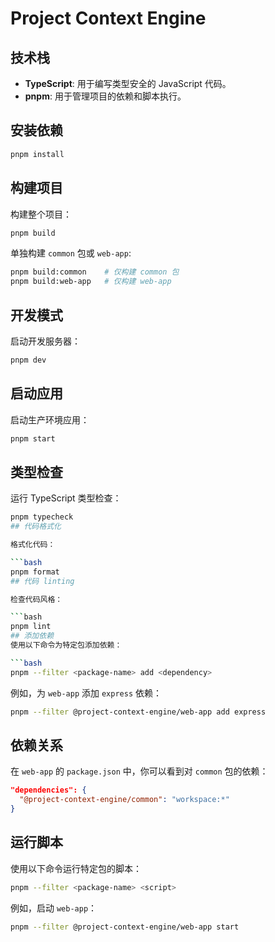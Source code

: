 # Project Context Engine

## 技术栈
- **TypeScript**: 用于编写类型安全的 JavaScript 代码。
- **pnpm**: 用于管理项目的依赖和脚本执行。

## 安装依赖

```bash
pnpm install
```

## 构建项目
构建整个项目：

```bash
pnpm build
```
单独构建 `common` 包或 `web-app`:

```bash
pnpm build:common    # 仅构建 common 包
pnpm build:web-app   # 仅构建 web-app
```
## 开发模式

启动开发服务器：

```bash
pnpm dev
```
## 启动应用

启动生产环境应用：

```bash
pnpm start
```
## 类型检查

运行 TypeScript 类型检查：

```bash
pnpm typecheck
## 代码格式化

格式化代码：

```bash
pnpm format
## 代码 linting

检查代码风格：

```bash
pnpm lint
## 添加依赖
使用以下命令为特定包添加依赖：

```bash
pnpm --filter <package-name> add <dependency>
```
例如，为 `web-app` 添加 `express` 依赖：

```bash
pnpm --filter @project-context-engine/web-app add express
```

## 依赖关系
在 `web-app` 的 `package.json` 中，你可以看到对 `common` 包的依赖：

```json
"dependencies": {
  "@project-context-engine/common": "workspace:*"
}
```

## 运行脚本

使用以下命令运行特定包的脚本：

```bash
pnpm --filter <package-name> <script>
```

例如，启动 `web-app`：

```bash
pnpm --filter @project-context-engine/web-app start


